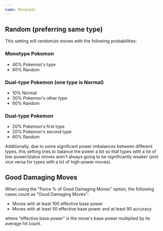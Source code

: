 ```yaml
---
name: Movesets
---
```

## Random (preferring same type)

This setting will randomize moves with the following probabilities:

### Monotype Pokemon

* 40% Pokemon's type
* 60% Random

### Dual-type Pokemon (one type is Normal)

* 10% Normal
* 30% Pokemon's other type
* 60% Random

### Dual-type Pokemon

* 20% Pokemon's first type
* 20% Pokemon's second type
* 60% Random

Additionally, due to some significant power imbalances between different types, this setting tries to balance the power a bit so that types with a lot of low-power/status moves aren't always going to be significantly weaker (and vice versa for types with a lot of high-power moves).

## Good Damaging Moves

When using the "Force % of Good Damaging Moves" option, the following cases count as "Good Damaging Moves":

* Moves with at least 100 effective base power
* Moves with at least 50 effective base power and at least 90 accuracy

where "effective base power" is the move's base power multiplied by its average hit count.